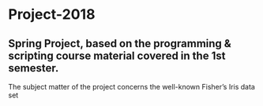 # Project-2018
## Spring Project, based on the programming &amp; scripting course material covered in the 1st semester.

The subject matter of the project concerns the well-known Fisher’s Iris data set 

